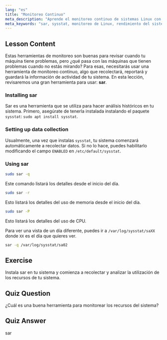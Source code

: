 ```yaml
---
lang: "es"
title: "Monitoreo Continuo"
meta_description: "Aprende el monitoreo continuo de sistemas Linux con sar. Comprende la instalación, la recolección de datos y cómo analizar el uso histórico de recursos para el rendimiento. ¡Empieza ya!"
meta_keywords: "sar, sysstat, monitoreo de Linux, rendimiento del sistema, monitoreo continuo, principiante, tutorial, guía"
---
```


## Lesson Content

Estas herramientas de monitoreo son buenas para revisar cuando tu máquina tiene problemas, pero ¿qué pasa con las máquinas que tienen problemas cuando no estás mirando? Para esas, necesitarás usar una herramienta de monitoreo continuo, algo que recolectará, reportará y guardará la información de actividad de tu sistema. En esta lección, revisaremos una gran herramienta para usar: **sar**.

### Installing sar

Sar es una herramienta que se utiliza para hacer análisis históricos en tu sistema. Primero, asegúrate de tenerla instalada instalando el paquete `sysstat`: `sudo apt install sysstat`.

### Setting up data collection

Usualmente, una vez que instalas `sysstat`, tu sistema comenzará automáticamente a recolectar datos. Si no lo hace, puedes habilitarlo modificando el campo `ENABLED` en `/etc/default/sysstat`.

### Using sar

```bash
sudo sar -q
```

Este comando listará los detalles desde el inicio del día.

```bash
sudo sar -r
```

Esto listará los detalles del uso de memoria desde el inicio del día.

```bash
sudo sar -P
```

Esto listará los detalles del uso de CPU.

Para ver una vista de un día diferente, puedes ir a `/var/log/sysstat/saXX` donde `XX` es el día que quieres ver.

```bash
sar -q /var/log/sysstat/sa02
```

## Exercise

Instala sar en tu sistema y comienza a recolectar y analizar la utilización de los recursos de tu sistema.

## Quiz Question

¿Cuál es una buena herramienta para monitorear los recursos del sistema?

## Quiz Answer

sar
